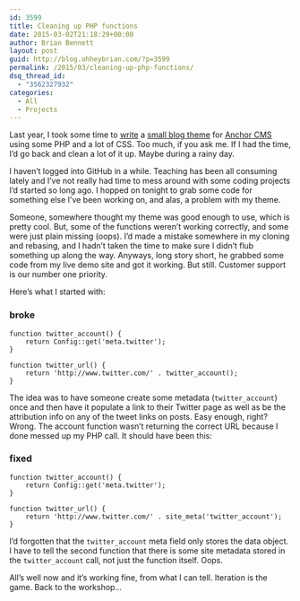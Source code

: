 ```yaml
---
id: 3599
title: Cleaning up PHP functions
date: 2015-03-02T21:18:29+00:00
author: Brian Bennett
layout: post
guid: http://blog.ohheybrian.com/?p=3599
permalink: /2015/03/cleaning-up-php-functions/
dsq_thread_id:
  - "3562327932"
categories:
  - All
  - Projects
---
```

Last year, I took some time to [write](http://blog.ohheybrian.com/if-youre-not-going-to-use-attribution-ill-just-do-it-for-you/) a [small blog theme](https://github.com/bennettscience/barhop) for [Anchor CMS](http://www.anchorcms.com) using some PHP and a lot of CSS. Too much, if you ask me. If I had the time, I&#8217;d go back and clean a lot of it up. Maybe during a rainy day.

I haven&#8217;t logged into GitHub in a while. Teaching has been all consuming lately and I&#8217;ve not really had time to mess around with some coding projects I&#8217;d started so long ago. I hopped on tonight to grab some code for something else I&#8217;ve been working on, and alas, a problem with my theme.

Someone, somewhere thought my theme was good enough to use, which is pretty cool. But, some of the functions weren&#8217;t working correctly, and some were just plain missing (oops). I&#8217;d made a mistake somewhere in my cloning and rebasing, and I hadn&#8217;t taken the time to make sure I didn&#8217;t flub something up along the way. Anyways, long story short, he grabbed some code from my live demo site and got it working. But still. Customer support is our number one priority.

Here&#8217;s what I started with:

<div id="wp-gistpenfile-broke">
  <h3 class="wp-gistpenfile-title">
    broke
  </h3>
  
  <pre class="gistpen line-numbers"><code class="language-php">function twitter_account() {
    return Config::get('meta.twitter');
}

function twitter_url() {
    return 'http://www.twitter.com/' . twitter_account();
}</code></pre>
</div>

The idea was to have someone create some metadata (`twitter_account`) once and then have it populate a link to their Twitter page as well as be the attribution info on any of the tweet links on posts. Easy enough, right? Wrong. The account function wasn&#8217;t returning the correct URL because I done messed up my PHP call. It should have been this:

<div id="wp-gistpenfile-fixed">
  <h3 class="wp-gistpenfile-title">
    fixed
  </h3>
  
  <pre class="gistpen line-numbers"><code class="language-php">function twitter_account() {
    return Config::get('meta.twitter');
}

function twitter_url() {
    return 'http://www.twitter.com/' . site_meta('twitter_account');
}</code></pre>
</div>

I&#8217;d forgotten that the `twitter_account` meta field only stores the data object. I have to tell the second function that there is some site metadata stored in the `twitter_account` call, not just the function itself. Oops.

All&#8217;s well now and it&#8217;s working fine, from what I can tell. Iteration is the game. Back to the workshop&#8230;